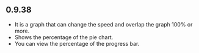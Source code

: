 ## 0.9.38

* It is a graph that can change the speed and overlap the graph 100% or more.
* Shows the percentage of the pie chart.
* You can view the percentage of the progress bar.
